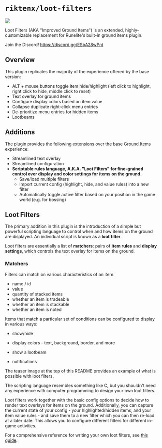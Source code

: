 # `riktenx/loot-filters`

![](https://github.com/riktenx/loot-filters/blob/main/readme-images/header_new.png)

Loot Filters (AKA "Improved Ground Items") is an extended, highly-customizable replacement for Runelite's built-in
ground items plugin.

Join the Discord! https://discord.gg/ESbA28wPnt

## Overview

This plugin replicates the majority of the experience offered by the base version:
* ALT + mouse buttons toggle item hide/highlight (left click to highlight, right click to hide, middle click to reset)
* Text overlay for ground items
* Configure display colors based on item value
* Collapse duplicate right-click menu entries
* De-prioritize menu entries for hidden items
* Lootbeams

## Additions

The plugin provides the following extensions over the base Ground Items experience:
* Streamlined text overlay
* Streamlined configuration
* **Scriptable rules language, A.K.A. "Loot Filters" for fine-grained control over display and color settings for items
  on the ground.**
  * Save/load multiple filters
  * Import current config (highlight, hide, and value rules) into a new filter
  * Automatically toggle active filter based on your position in the game world (e.g. for bossing)

## Loot Filters

The primary addition in this plugin is the introduction of a simple but powerful scripting language to control when and
how items on the ground are displayed. An individual script is known as a **loot filter**.

Loot filters are essentially a list of **matchers**: pairs of **item rules** and **display settings**, which controls the
text overlay for items on the ground.

### Matchers

Filters can match on various characteristics of an item:
* name / id
* value
* quantity of stacked items
* whether an item is tradeable
* whether an item is stackable
* whether an item is noted

Items that match a particular set of conditions can be configured to display in various ways:
* show/hide
* display colors - text, background, border, and more

* show a lootbeam
* notifications

The teaser image at the top of this README provides an example of what is possible with loot filters.

The scripting language resembles something like C, but you shouldn't need any experience with computer programming to
design your own loot filters.

Loot filters work together with the basic config options to decide how to render text overlays for items on the ground.
Additionally, you can capture the current state of your config - your highlighted/hidden items, and your item value
rules - and save them to a new filter which you can then re-load at a later date. This allows you to configure different
filters for different in-game activities.

For a comprehensive reference for writing your own loot filters, see [this guide](https://github.com/riktenx/loot-filters/blob/main/guides/loot-filters.md).
